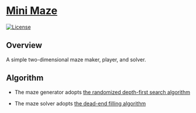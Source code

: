 # [Mini Maze](https://naokihori.github.io/Trash/MiniMaze/index.html)

[![License](https://img.shields.io/github/license/NaokiHori/Trash)](https://opensource.org/license/MIT)

## Overview

A simple two-dimensional maze maker, player, and solver.

## Algorithm

- The maze generator adopts [the randomized depth-first search algorithm](https://en.wikipedia.org/wiki/Maze_generation_algorithm#Randomized_depth-first_search)

- The maze solver adopts [the dead-end filling algorithm](https://en.wikipedia.org/wiki/Maze-solving_algorithm#Dead-end_filling)
